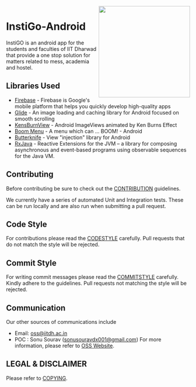 <img src="https://user-images.githubusercontent.com/47269634/55819333-2a623c80-5b16-11e9-9e68-7383086d8b80.png" align="right" height='250'>

# InstiGo-Android

InstiGO is an android app for the students and faculties of IIT Dharwad that provide a one stop solution for matters related to mess, academia and hostel. 

## Libraries Used

- [Firebase](https://github.com/firebase/quickstart-android) - Firebase is Google's mobile platform that helps you quickly develop high-quality apps
- [Glide](https://github.com/bumptech/glide) - An image loading and caching library for Android focused on smooth scrolling 
- [KensBurnView](https://github.com/flavioarfaria/KenBurnsView) - Android ImageViews animated by Ken Burns Effect
- [Boom Menu](https://github.com/Nightonke/BoomMenu) - A menu which can ... BOOM! - Android
- [Butterknife](http://jakewharton.github.io/butterknife/) - View "injection" library for Android
- [RxJava](https://github.com/ReactiveX/RxJava) - Reactive Extensions for the JVM – a library for composing asynchronous and event-based programs using observable sequences for the Java VM.

## Contributing

Before contributing be sure to check out the [CONTRIBUTION](https://github.com/oss2019/OSS-Overview/blob/master/Contributing-Guidelines.md) guidelines.

We currently have a series of automated Unit and Integration tests. These can be run locally and are also run when submitting a pull request.

## Code Style
For contributions please read the [CODESTYLE](https://github.com/oss2019/OSS-Overview/blob/master/Code%20Style.md) carefully. Pull requests that do not match the style will be rejected.

## Commit Style
For writing commit messages please read the [COMMITSTYLE](https://github.com/oss2019/OSS-Overview/blob/master/Commit%20Style.md) carefully. Kindly adhere to the guidelines. Pull requests not matching the style will be rejected.  

## Communication

Our other sources of communications include

- Email: oss@iitdh.ac.in
- POC : Sonu Sourav (sonusouravdx001@gmail.com)
For more information, please refer to [OSS Website](https://oss2019.github.io/).


## LEGAL & DISCLAIMER

Please refer to [COPYING](https://github.com/oss2019/OSS-Overview/blob/master/LICENSE).
